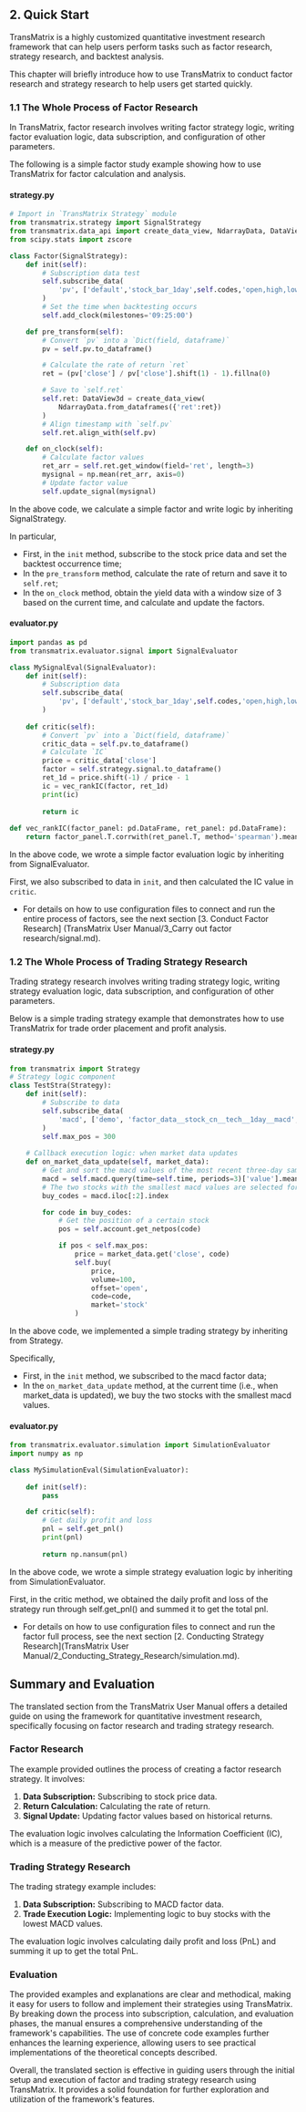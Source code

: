 ## 2. Quick Start

TransMatrix is a highly customized quantitative investment research framework that can help users perform tasks such as factor research, strategy research, and backtest analysis.

This chapter will briefly introduce how to use TransMatrix to conduct factor research and strategy research to help users get started quickly.

### 1.1 The Whole Process of Factor Research

In TransMatrix, factor research involves writing factor strategy logic, writing factor evaluation logic, data subscription, and configuration of other parameters.

The following is a simple factor study example showing how to use TransMatrix for factor calculation and analysis.

#### strategy.py

```python
# Import in `TransMatrix Strategy` module 
from transmatrix.strategy import SignalStrategy
from transmatrix.data_api import create_data_view, NdarrayData, DataView3d, DataView2d
from scipy.stats import zscore

class Factor(SignalStrategy):
    def init(self):
        # Subscription data test
        self.subscribe_data(
            'pv', ['default','stock_bar_1day',self.codes,'open,high,low,close', 5]
        )
        # Set the time when backtesting occurs
        self.add_clock(milestones='09:25:00')

    def pre_transform(self):
        # Convert `pv` into a `Dict(field, dataframe)`
        pv = self.pv.to_dataframe()

        # Calculate the rate of return `ret`
        ret = (pv['close'] / pv['close'].shift(1) - 1).fillna(0)

        # Save to `self.ret`
        self.ret: DataView3d = create_data_view(
            NdarrayData.from_dataframes({'ret':ret})
        )
        # Align timestamp with `self.pv`
        self.ret.align_with(self.pv)

    def on_clock(self):
        # Calculate factor values
        ret_arr = self.ret.get_window(field='ret', length=3)
        mysignal = np.mean(ret_arr, axis=0)
        # Update factor value
        self.update_signal(mysignal)
```

In the above code, we calculate a simple factor and write logic by inheriting SignalStrategy.

In particular,

- First, in the `init` method, subscribe to the stock price data and set the backtest occurrence time;
- In the `pre_transform` method, calculate the rate of return and save it to `self.ret`;
- In the `on_clock` method, obtain the yield data with a window size of 3 based on the current time, and calculate and update the factors.

#### evaluator.py

```python
import pandas as pd
from transmatrix.evaluator.signal import SignalEvaluator

class MySignalEval(SignalEvaluator):
    def init(self):
        # Subscription data
        self.subscribe_data(
            'pv', ['default','stock_bar_1day',self.codes,'open,high,low,close', 1]
        )
    
    def critic(self):
        # Convert `pv` into a `Dict(field, dataframe)`
        critic_data = self.pv.to_dataframe()
        # Calculate `IC`
        price = critic_data['close']
        factor = self.strategy.signal.to_dataframe()
        ret_1d = price.shift(-1) / price - 1
        ic = vec_rankIC(factor, ret_1d)
        print(ic)
        
        return ic
    
def vec_rankIC(factor_panel: pd.DataFrame, ret_panel: pd.DataFrame):
    return factor_panel.T.corrwith(ret_panel.T, method='spearman').mean()
```

In the above code, we wrote a simple factor evaluation logic by inheriting from SignalEvaluator.

First, we also subscribed to data in `init`, and then calculated the IC value in `critic`.

- For details on how to use configuration files to connect and run the entire process of factors, see the next section [3. Conduct Factor Research] (TransMatrix User Manual/3_Carry out factor research/signal.md).

### 1.2 The Whole Process of Trading Strategy Research

Trading strategy research involves writing trading strategy logic, writing strategy evaluation logic, data subscription, and configuration of other parameters.

Below is a simple trading strategy example that demonstrates how to use TransMatrix for trade order placement and profit analysis.

#### strategy.py

```python
from transmatrix import Strategy
# Strategy logic component
class TestStra(Strategy):
    def init(self):
        # Subscribe to data
        self.subscribe_data(
            'macd', ['demo', 'factor_data__stock_cn__tech__1day__macd', self.codes, 'value', 10]
        )
        self.max_pos = 300
    
    # Callback execution logic: when market data updates
    def on_market_data_update(self, market_data):
        # Get and sort the macd values of the most recent three-day sample space
        macd = self.macd.query(time=self.time, periods=3)['value'].mean().sort_values() 
        # The two stocks with the smallest macd values are selected for buying
        buy_codes = macd.iloc[:2].index 

        for code in buy_codes:
            # Get the position of a certain stock
            pos = self.account.get_netpos(code)

            if pos < self.max_pos:
                price = market_data.get('close', code)
                self.buy(
                    price, 
                    volume=100, 
                    offset='open', 
                    code=code, 
                    market='stock'
                )
```

In the above code, we implemented a simple trading strategy by inheriting from Strategy.

Specifically,

- First, in the `init` method, we subscribed to the macd factor data;
- In the `on_market_data_update` method, at the current time (i.e., when market_data is updated), we buy the two stocks with the smallest macd values.

#### evaluator.py

```python
from transmatrix.evaluator.simulation import SimulationEvaluator
import numpy as np

class MySimulationEval(SimulationEvaluator):
    
    def init(self):
        pass

    def critic(self):
        # Get daily profit and loss
        pnl = self.get_pnl()      
        print(pnl)
        
        return np.nansum(pnl)
```

In the above code, we wrote a simple strategy evaluation logic by inheriting from SimulationEvaluator.

First, in the critic method, we obtained the daily profit and loss of the strategy run through self.get_pnl() and summed it to get the total pnl.

- For details on how to use configuration files to connect and run the factor full process, see the next section [2. Conducting Strategy Research](TransMatrix User Manual/2_Conducting_Strategy_Research/simulation.md).

## Summary and Evaluation

The translated section from the TransMatrix User Manual offers a detailed guide on using the framework for quantitative investment research, specifically focusing on factor research and trading strategy research.

### Factor Research

The example provided outlines the process of creating a factor research strategy. It involves:

1. **Data Subscription:** Subscribing to stock price data.
2. **Return Calculation:** Calculating the rate of return.
3. **Signal Update:** Updating factor values based on historical returns.

The evaluation logic involves calculating the Information Coefficient (IC), which is a measure of the predictive power of the factor.

### Trading Strategy Research

The trading strategy example includes:

1. **Data Subscription:** Subscribing to MACD factor data.
2. **Trade Execution Logic:** Implementing logic to buy stocks with the lowest MACD values.

The evaluation logic involves calculating daily profit and loss (PnL) and summing it up to get the total PnL.

### Evaluation

The provided examples and explanations are clear and methodical, making it easy for users to follow and implement their strategies using TransMatrix. By breaking down the process into subscription, calculation, and evaluation phases, the manual ensures a comprehensive understanding of the framework's capabilities. The use of concrete code examples further enhances the learning experience, allowing users to see practical implementations of the theoretical concepts described.

Overall, the translated section is effective in guiding users through the initial setup and execution of factor and trading strategy research using TransMatrix. It provides a solid foundation for further exploration and utilization of the framework's features.
